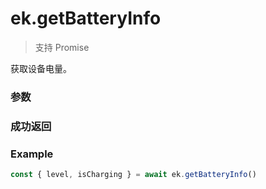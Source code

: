 # ek.getBatteryInfo

> <Icon type="success" /> 支持 Promise

获取设备电量。

### 参数

<Props options />

### 成功返回

<Results :data="results" />

### Example

```ts
const { level, isCharging } = await ek.getBatteryInfo()
```

<script setup>
const results = [
  {
    name: 'level',
    type: 'number',
    desc: "设备电量，范围 1 - 100"
  },
  {
    name: 'isCharging',
    type: 'boolean',
    desc: "是否正在充电中"
  },
]
</script>
